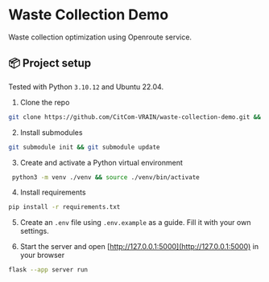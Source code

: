 # Waste Collection Demo
Waste collection optimization using Openroute service.

## 📦 Project setup
Tested with Python `3.10.12` and Ubuntu 22.04. 

1. Clone the repo 
```bash
git clone https://github.com/CitCom-VRAIN/waste-collection-demo.git && cd waste-collection-demo
```

2. Install submodules
```bash
git submodule init && git submodule update
```

3. Create and activate a Python virtual environment
```bash
 python3 -m venv ./venv && source ./venv/bin/activate
```

4. Install requirements
```bash
pip install -r requirements.txt
```

5. Create an `.env` file using `.env.example` as a guide. Fill it with your own settings.
   
6. Start the server and open [http://127.0.0.1:5000](http://127.0.0.1:5000) in your browser 
```bash
flask --app server run
```